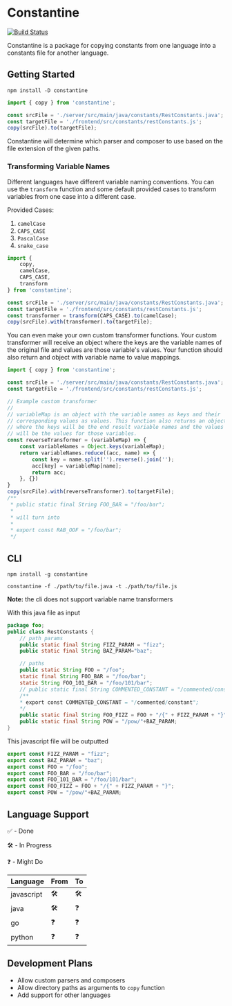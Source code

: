 # Constantine

[![Build Status](https://travis-ci.org/calebmchenry/constantine.svg?branch=master)](https://travis-ci.org/calebmchenry/constantine)

Constantine is a package for copying constants from one language into a constants file for another language.

## Getting Started

`npm install -D constantine`

```javascript
import { copy } from 'constantine';

const srcFile = './server/src/main/java/constants/RestConstants.java';
const targetFile = './frontend/src/constants/restConstants.js';
copy(srcFile).to(targetFile);
```

Constantine will determine which parser and composer to use based on the file extension of the given paths.

### Transforming Variable Names

Different languages have different variable naming conventions. You can use the `transform` function and some default provided cases to transform variables from one case into a different case.

Provided Cases:

1. `camelCase`
2. `CAPS_CASE`
3. `PascalCase`
4. `snake_case`

```javascript
import {
    copy,
    camelCase,
    CAPS_CASE,
    transform
} from 'constantine';

const srcFile = './server/src/main/java/constants/RestConstants.java';
const targetFile = './frontend/src/constants/restConstants.js';
const transformer = transform(CAPS_CASE).to(camelCase);
copy(srcFile).with(transformer).to(targetFile);
```

You can even make your own custom transformer functions. Your custom transformer will receive an object where the keys are the variable names of the original file and values are those variable's values. Your function should also return and object with variable name to value mappings.

```javascript
import { copy } from 'constantine';

const srcFile = './server/src/main/java/constants/RestConstants.java';
const targetFile = './frontend/src/constants/restConstants.js';

// Example custom transformer
//
// variableMap is an object with the variable names as keys and their
// corresponding values as values. This function also returns an object
// where the keys will be the end result variable names and the values
// will be the values for those variables.
const reverseTransformer = (variableMap) => {
    const variableNames = Object.keys(variableMap);
    return variableNames.reduce((acc, name) => {
        const key = name.split('').reverse().join('');
        acc[key] = variableMap[name];
        return acc;
    }, {})
}
copy(srcFile).with(reverseTransformer).to(targetFile);
/**
 * public static final String FOO_BAR = "/foo/bar";
 *
 * will turn into
 *
 * export const RAB_OOF = "/foo/bar";
 */
```

## CLI

`npm install -g constantine`

`constantine -f ./path/to/file.java -t ./path/to/file.js`

**Note:** the cli does not support variable name transformers

With this java file as input

```java
package foo;
public class RestConstants {
    // path params
    public static final String FIZZ_PARAM = "fizz";
    public static final String BAZ_PARAM="baz";

    // paths
    public static String FOO = "/foo";
    static final String FOO_BAR = "/foo/bar";
    static String FOO_101_BAR = "/foo/101/bar";
    // public static final String COMMENTED_CONSTANT = "/commented/constant";
    /**
    * export const COMMENTED_CONSTANT = "/commented/constant";
    */
    public static final String FOO_FIZZ = FOO + "/{" + FIZZ_PARAM + "}";
    public static final String POW = "/pow/"+BAZ_PARAM;
}

```

This javascript file will be outputted

```javascript
export const FIZZ_PARAM = "fizz";
export const BAZ_PARAM = "baz";
export const FOO = "/foo";
export const FOO_BAR = "/foo/bar";
export const FOO_101_BAR = "/foo/101/bar";
export const FOO_FIZZ = FOO + "/{" + FIZZ_PARAM + "}";
export const POW = "/pow/"+BAZ_PARAM;
```

## Language Support

✅ - Done

🛠️ - In Progress

❓ - Might Do

| Language   | From   | To       |
|------------|--------|----------|
| javascript | 🛠️     | 🛠️       |
| java       | 🛠️     | ❓       |
| go         | ❓     | ❓       |
| python     | ❓     | ❓       |

## Development Plans

* Allow custom parsers and composers
* Allow directory paths as arguments to `copy` function
* Add support for other languages

